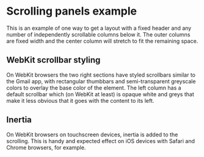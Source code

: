 # Scrolling panels example

This is an example of one way to get a layout with a fixed header and any number of independently scrollable columns below it.  The outer columns are fixed width and the center column will stretch to fit the remaining space.

## WebKit scrollbar styling

On WebKit browsers the two right sections have styled scrollbars similar to the Gmail app, with rectangular thumbbars and semi-transparent greyscale colors to overlay the base color of the element.  The left column has a default scrollbar which (on WebKit at least) is opaque white and greys that make it less obvious that it goes with the content to its left.

## Inertia

On WebKit browsers on touchscreen devices, inertia is added to the scrolling.  This is handy and expected effect on iOS devices with Safari and Chrome browsers, for example.